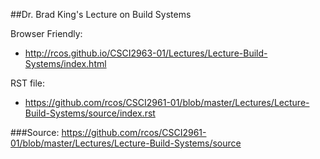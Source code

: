 ##Dr. Brad King's Lecture on Build Systems

Browser Friendly:

- http://rcos.github.io/CSCI2963-01/Lectures/Lecture-Build-Systems/index.html

RST file:

- https://github.com/rcos/CSCI2961-01/blob/master/Lectures/Lecture-Build-Systems/source/index.rst

###Source:
https://github.com/rcos/CSCI2961-01/blob/master/Lectures/Lecture-Build-Systems/source
